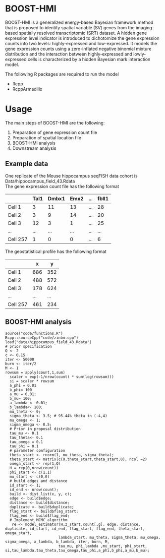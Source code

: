 # BOOST-HMI

BOOST-HMI is a generalized energy-based Bayesian framework method that is proposed to identify spatial variable (SV) genes from the imaging-based spatially resolved transcriptomic (SRT) dataset. A hidden gene expression level indicator is introduced to dichotomize the gene expression counts into two levels: highly-expressed and low-expressed. It models the gene expression counts using a zero-inflated negative binomial mixture distribution and the interaction between highly-expressed and lowly-expressed cells is characterized by a hidden Bayesian mark interaction model. 

The following R packages are required to run the model <br/>
+ Rcpp
+ RcppArmadillo

# Usage

The main steps of BOOST-HMI are the following:

1. Preparation of gene expression count file <br/>
2. Preparation of spatial location file <br/>
3. BOOST-HMI analysis <br/>
4. Downstream analysis <br/>

## Example data

One replicate of the Mouse hippocampus seqFISH data cohort is Data/hippocampus_field_43.Rdata <br/>
The gene expression count file has the following format

|  |Tal1|Dmbx1|Emx2|...|fbll1|
|-----|-----|-----|-----|-----|-----|
|Cell 1| 3|11|13|...|28|
|Cell 2|3|9|14|...|20|
|Cell 3|12|3|1|...|25|
|...|...|...|...|...|...|
|Cell 257|1|0|0|...|6|

The geostatistical profile has the following format

|  |x|y|
|-----|-----|-----|
|Cell 1| 686|352|
|Cell 2|488|572|
|Cell 3|178|624|
|...|...|...|
|Cell 257|461|234|

## BOOST-HMI analysis

```{r}
source("code/functions.R")
Rcpp::sourceCpp("code/zinbm.cpp")
load("data/hippocampus_field_43.Rdata")
# prior specification
Q <- 2
c <- 0.15
iter <- 50000
burn <- iter/2
M <- 1
rowsum = apply(count,1,sum)
  scaler = exp(-1/nrow(count) * sum(log(rowsum)))
  si = scaler * rowsum
  a_phi = 0.01
  b_phi= 100
  a_mu = 0.01; 
  b_mu= 100; 
  a_lambda <- 0.01;
  b_lambda<- 100;
  mu_theta <- 0;
  sigma_theta <- 3.5; # 95.44% theta in (-4,4)
  mu_omega <- 1;
  sigma_omega <- 0.5;
  # Prior in proposal distribution
  tau_mu <- 0.1 
  tau_theta<- 0.1
  tau_omega = 0.1
  tau_phi = 0.1   
  # parameter configuration
  theta_start <- rnorm(1, mu_theta, sigma_theta); 
  theta_start <- matrix(c(0,theta_start,theta_start,0), ncol =2)
  omega_start <- rep(1,Q)
  H = rep(0,nrow(count))
  phi_start <- c(1,1)
  mu_start <- c(0,0)
  # build edges and distance
  id_start <- 1;
  id_end <- nrow(count);
  build <- dist_list(x, y, c);
  edge <- build$edge;
  distance <- build$distance;
  duplicate <- build$duplicate;
  flag_start <- build$flag_start;
  flag_end <- build$flag_end;
  # Implement MCMC algorithm
   re <- model_estimator(H,z_start,count[,g], edge, distance, duplicate, id_start, id_end, flag_start, flag_end, theta_start, omega_start, 
                        lambda_start, mu_theta, sigma_theta, mu_omega, sigma_omega, a_lambda, b_lambda, iter, burn, M, 
                        tau_mu, phi_lambda ,mu_start, phi_start, si,tau_lambda,tau_theta,tau_omega,tau_phi,a_phi,b_phi,a_mu,b_mu);
```




  

